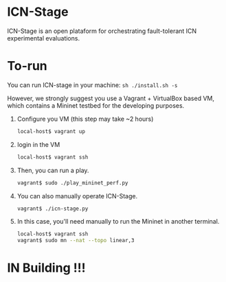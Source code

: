# ICN-Stage

ICN-Stage is an open plataform for orchestrating fault-tolerant ICN experimental evaluations.

# To-run
You can run ICN-stage in your machine:
    ```sh
    ./install.sh -s
    ```   

However, we strongly suggest you use a Vagrant + VirtualBox based VM, which contains a Mininet testbed for the developing purposes.

1. Configure you VM (this step may take ~2 hours)
    ```sh
    local-host$ vagrant up 
    ```

2. login in the VM    
    ```sh
    local-host$ vagrant ssh 
    ```


3. Then, you can run a play.
    ```sh
    vagrant$ sudo ./play_mininet_perf.py
    ```


4. You can also manually operate ICN-Stage. 
    ```sh
    vagrant$ ./icn-stage.py
    ```
      
5. In this case, you'll need manually to run the Mininet in another terminal.
    ```sh
    local-host$ vagrant ssh 
    vagrant$ sudo mn --nat --topo linear,3
     ```

    
# IN Building !!!


[//]: # (These are reference links used in the body of this note and get stripped out when the markdown processor does its job. There is no need to format nicely because it shouldn't be seen. Thanks SO - http://stackoverflow.com/questions/4823468/store-comments-in-markdown-syntax)


   [dill]: <https://github.com/joemccann/dillinger>
   [git-repo-url]: <https://github.com/joemccann/dillinger.git>
   [john gruber]: <http://daringfireball.net>
   [df1]: <http://daringfireball.net/projects/markdown/>
   [markdown-it]: <https://github.com/markdown-it/markdown-it>
   [Ace Editor]: <http://ace.ajax.org>
   [node.js]: <http://nodejs.org>
   [Twitter Bootstrap]: <http://twitter.github.com/bootstrap/>
   [jQuery]: <http://jquery.com>
   [@tjholowaychuk]: <http://twitter.com/tjholowaychuk>
   [express]: <http://expressjs.com>
   [AngularJS]: <http://angularjs.org>
   [Gulp]: <http://gulpjs.com>

   [PlDb]: <https://github.com/joemccann/dillinger/tree/master/plugins/dropbox/README.md>
   [PlGh]: <https://github.com/joemccann/dillinger/tree/master/plugins/github/README.md>
   [PlGd]: <https://github.com/joemccann/dillinger/tree/master/plugins/googledrive/README.md>
   [PlOd]: <https://github.com/joemccann/dillinger/tree/master/plugins/onedrive/README.md>
   [PlMe]: <https://github.com/joemccann/dillinger/tree/master/plugins/medium/README.md>
   [PlGa]: <https://github.com/RahulHP/dillinger/blob/master/plugins/googleanalytics/README.md>
